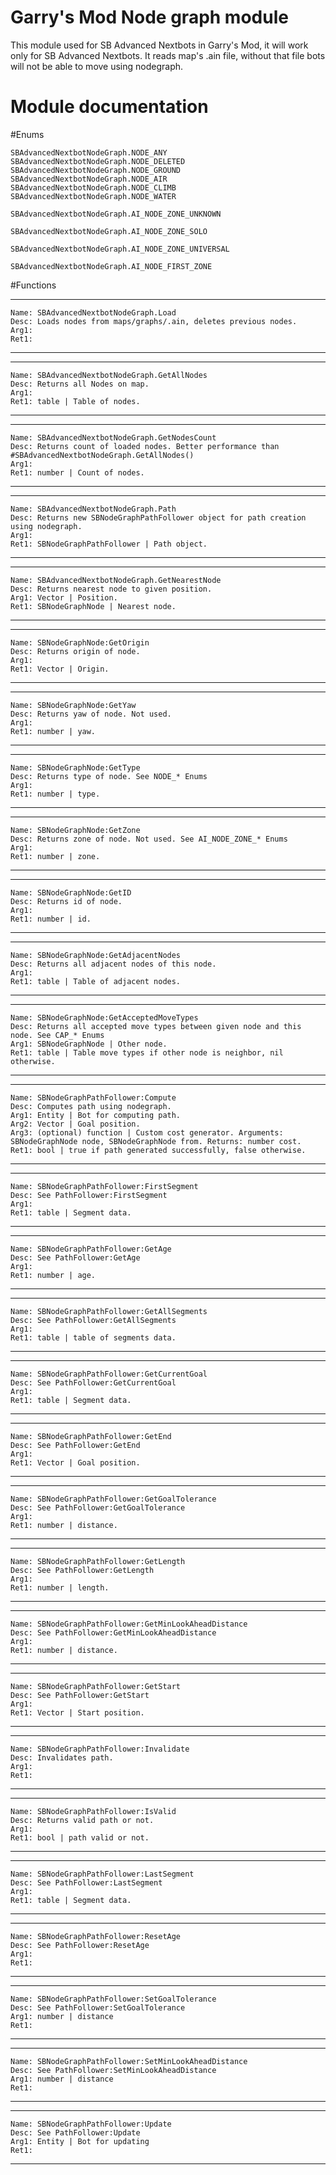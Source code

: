 # Garry's Mod Node graph module
This module used for SB Advanced Nextbots in Garry's Mod, it will work only for SB Advanced Nextbots. It reads map's .ain file, without that file bots will not be able to move using nodegraph.

# Module documentation

#Enums

	SBAdvancedNextbotNodeGraph.NODE_ANY
	SBAdvancedNextbotNodeGraph.NODE_DELETED
	SBAdvancedNextbotNodeGraph.NODE_GROUND
	SBAdvancedNextbotNodeGraph.NODE_AIR
	SBAdvancedNextbotNodeGraph.NODE_CLIMB
	SBAdvancedNextbotNodeGraph.NODE_WATER

	SBAdvancedNextbotNodeGraph.AI_NODE_ZONE_UNKNOWN

	SBAdvancedNextbotNodeGraph.AI_NODE_ZONE_SOLO

	SBAdvancedNextbotNodeGraph.AI_NODE_ZONE_UNIVERSAL

	SBAdvancedNextbotNodeGraph.AI_NODE_FIRST_ZONE

#Functions

----------------------------------------
	Name: SBAdvancedNextbotNodeGraph.Load
	Desc: Loads nodes from maps/graphs/.ain, deletes previous nodes.
	Arg1: 
	Ret1: 
----------------------------------------

----------------------------------------
	Name: SBAdvancedNextbotNodeGraph.GetAllNodes
	Desc: Returns all Nodes on map.
	Arg1: 
	Ret1: table | Table of nodes.
----------------------------------------

----------------------------------------
	Name: SBAdvancedNextbotNodeGraph.GetNodesCount
	Desc: Returns count of loaded nodes. Better performance than #SBAdvancedNextbotNodeGraph.GetAllNodes()
	Arg1: 
	Ret1: number | Count of nodes.
----------------------------------------

----------------------------------------
	Name: SBAdvancedNextbotNodeGraph.Path
	Desc: Returns new SBNodeGraphPathFollower object for path creation using nodegraph.
	Arg1: 
	Ret1: SBNodeGraphPathFollower | Path object.
----------------------------------------

----------------------------------------
	Name: SBAdvancedNextbotNodeGraph.GetNearestNode
	Desc: Returns nearest node to given position.
	Arg1: Vector | Position.
	Ret1: SBNodeGraphNode | Nearest node.
----------------------------------------

----------------------------------------
	Name: SBNodeGraphNode:GetOrigin
	Desc: Returns origin of node.
	Arg1: 
	Ret1: Vector | Origin.
----------------------------------------

----------------------------------------
	Name: SBNodeGraphNode:GetYaw
	Desc: Returns yaw of node. Not used.
	Arg1: 
	Ret1: number | yaw.
----------------------------------------

----------------------------------------
	Name: SBNodeGraphNode:GetType
	Desc: Returns type of node. See NODE_* Enums
	Arg1: 
	Ret1: number | type.
----------------------------------------

----------------------------------------
	Name: SBNodeGraphNode:GetZone
	Desc: Returns zone of node. Not used. See AI_NODE_ZONE_* Enums
	Arg1: 
	Ret1: number | zone.
----------------------------------------

----------------------------------------
	Name: SBNodeGraphNode:GetID
	Desc: Returns id of node.
	Arg1: 
	Ret1: number | id.
----------------------------------------

----------------------------------------
	Name: SBNodeGraphNode:GetAdjacentNodes
	Desc: Returns all adjacent nodes of this node.
	Arg1: 
	Ret1: table | Table of adjacent nodes.
----------------------------------------

----------------------------------------
	Name: SBNodeGraphNode:GetAcceptedMoveTypes
	Desc: Returns all accepted move types between given node and this node. See CAP_* Enums
	Arg1: SBNodeGraphNode | Other node.
	Ret1: table | Table move types if other node is neighbor, nil otherwise.
----------------------------------------

----------------------------------------
	Name: SBNodeGraphPathFollower:Compute
	Desc: Computes path using nodegraph.
	Arg1: Entity | Bot for computing path.
	Arg2: Vector | Goal position.
	Arg3: (optional) function | Custom cost generator. Arguments: SBNodeGraphNode node, SBNodeGraphNode from. Returns: number cost.
	Ret1: bool | true if path generated successfully, false otherwise.
----------------------------------------

----------------------------------------
	Name: SBNodeGraphPathFollower:FirstSegment
	Desc: See PathFollower:FirstSegment
	Arg1: 
	Ret1: table | Segment data.
----------------------------------------

----------------------------------------
	Name: SBNodeGraphPathFollower:GetAge
	Desc: See PathFollower:GetAge
	Arg1: 
	Ret1: number | age.
----------------------------------------

----------------------------------------
	Name: SBNodeGraphPathFollower:GetAllSegments
	Desc: See PathFollower:GetAllSegments
	Arg1: 
	Ret1: table | table of segments data.
----------------------------------------

----------------------------------------
	Name: SBNodeGraphPathFollower:GetCurrentGoal
	Desc: See PathFollower:GetCurrentGoal
	Arg1: 
	Ret1: table | Segment data.
----------------------------------------

----------------------------------------
	Name: SBNodeGraphPathFollower:GetEnd
	Desc: See PathFollower:GetEnd
	Arg1: 
	Ret1: Vector | Goal position.
----------------------------------------

----------------------------------------
	Name: SBNodeGraphPathFollower:GetGoalTolerance
	Desc: See PathFollower:GetGoalTolerance
	Arg1: 
	Ret1: number | distance.
----------------------------------------

----------------------------------------
	Name: SBNodeGraphPathFollower:GetLength
	Desc: See PathFollower:GetLength
	Arg1: 
	Ret1: number | length.
----------------------------------------

----------------------------------------
	Name: SBNodeGraphPathFollower:GetMinLookAheadDistance
	Desc: See PathFollower:GetMinLookAheadDistance
	Arg1: 
	Ret1: number | distance.
----------------------------------------

----------------------------------------
	Name: SBNodeGraphPathFollower:GetStart
	Desc: See PathFollower:GetStart
	Arg1: 
	Ret1: Vector | Start position.
----------------------------------------

----------------------------------------
	Name: SBNodeGraphPathFollower:Invalidate
	Desc: Invalidates path.
	Arg1: 
	Ret1: 
----------------------------------------

----------------------------------------
	Name: SBNodeGraphPathFollower:IsValid
	Desc: Returns valid path or not.
	Arg1: 
	Ret1: bool | path valid or not.
----------------------------------------

----------------------------------------
	Name: SBNodeGraphPathFollower:LastSegment
	Desc: See PathFollower:LastSegment
	Arg1: 
	Ret1: table | Segment data.
----------------------------------------

----------------------------------------
	Name: SBNodeGraphPathFollower:ResetAge
	Desc: See PathFollower:ResetAge
	Arg1: 
	Ret1: 
----------------------------------------

----------------------------------------
	Name: SBNodeGraphPathFollower:SetGoalTolerance
	Desc: See PathFollower:SetGoalTolerance
	Arg1: number | distance
	Ret1: 
----------------------------------------

----------------------------------------
	Name: SBNodeGraphPathFollower:SetMinLookAheadDistance
	Desc: See PathFollower:SetMinLookAheadDistance
	Arg1: number | distance
	Ret1: 
----------------------------------------

----------------------------------------
	Name: SBNodeGraphPathFollower:Update
	Desc: See PathFollower:Update
	Arg1: Entity | Bot for updating
	Ret1: 
----------------------------------------
